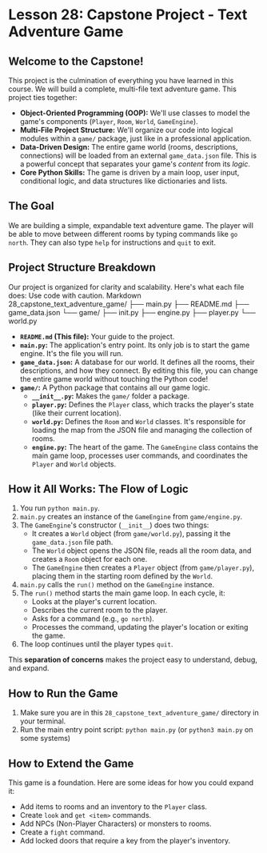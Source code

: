 # Lesson 28: Capstone Project - Text Adventure Game

## Welcome to the Capstone!

This project is the culmination of everything you have learned in this course. We will build a complete, multi-file text adventure game. This project ties together:

*   **Object-Oriented Programming (OOP):** We'll use classes to model the game's components (`Player`, `Room`, `World`, `GameEngine`).
*   **Multi-File Project Structure:** We'll organize our code into logical modules within a `game/` package, just like in a professional application.
*   **Data-Driven Design:** The entire game world (rooms, descriptions, connections) will be loaded from an external `game_data.json` file. This is a powerful concept that separates your game's *content* from its *logic*.
*   **Core Python Skills:** The game is driven by a main loop, user input, conditional logic, and data structures like dictionaries and lists.

## The Goal

We are building a simple, expandable text adventure game. The player will be able to move between different rooms by typing commands like `go north`. They can also type `help` for instructions and `quit` to exit.

## Project Structure Breakdown

Our project is organized for clarity and scalability. Here's what each file does:
Use code with caution.
Markdown
28_capstone_text_adventure_game/
├── main.py
├── README.md
├── game_data.json
└── game/
├── init.py
├── engine.py
├── player.py
└── world.py

*   **`README.md` (This file):** Your guide to the project.
*   **`main.py`:** The application's entry point. Its only job is to start the game engine. It's the file you will run.
*   **`game_data.json`:** A database for our world. It defines all the rooms, their descriptions, and how they connect. By editing this file, you can change the entire game world without touching the Python code!
*   **`game/`:** A Python package that contains all our game logic.
    *   **`__init__.py`:** Makes the `game/` folder a package.
    *   **`player.py`:** Defines the `Player` class, which tracks the player's state (like their current location).
    *   **`world.py`:** Defines the `Room` and `World` classes. It's responsible for loading the map from the JSON file and managing the collection of rooms.
    *   **`engine.py`:** The heart of the game. The `GameEngine` class contains the main game loop, processes user commands, and coordinates the `Player` and `World` objects.

## How it All Works: The Flow of Logic

1.  You run `python main.py`.
2.  `main.py` creates an instance of the `GameEngine` from `game/engine.py`.
3.  The `GameEngine`'s constructor (`__init__`) does two things:
    *   It creates a `World` object (from `game/world.py`), passing it the `game_data.json` file path.
    *   The `World` object opens the JSON file, reads all the room data, and creates a `Room` object for each one.
    *   The `GameEngine` then creates a `Player` object (from `game/player.py`), placing them in the starting room defined by the `World`.
4.  `main.py` calls the `run()` method on the `GameEngine` instance.
5.  The `run()` method starts the main game loop. In each cycle, it:
    *   Looks at the player's current location.
    *   Describes the current room to the player.
    *   Asks for a command (e.g., `go north`).
    *   Processes the command, updating the player's location or exiting the game.
6.  The loop continues until the player types `quit`.

This **separation of concerns** makes the project easy to understand, debug, and expand.

## How to Run the Game

1.  Make sure you are in this `28_capstone_text_adventure_game/` directory in your terminal.
2.  Run the main entry point script:
    `python main.py`
    (or `python3 main.py` on some systems)

## How to Extend the Game

This game is a foundation. Here are some ideas for how you could expand it:

*   Add items to rooms and an inventory to the `Player` class.
*   Create `look` and `get <item>` commands.
*   Add NPCs (Non-Player Characters) or monsters to rooms.
*   Create a `fight` command.
*   Add locked doors that require a key from the player's inventory.